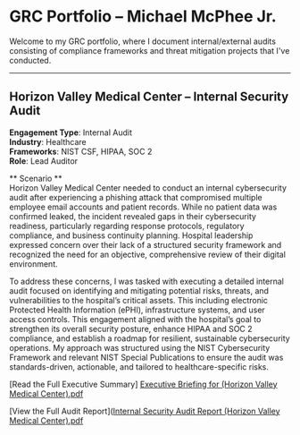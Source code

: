 # GRC Portfolio – Michael McPhee Jr. #

Welcome to my GRC portfolio, where I document internal/external audits consisting of compliance frameworks and threat mitigation projects that I've conducted.

-------------------------------------------------------------------------------------------------------------------------------------------

## Horizon Valley Medical Center – Internal Security Audit ##

**Engagement Type**: Internal Audit  
**Industry**: Healthcare  
**Frameworks**: NIST CSF, HIPAA, SOC 2  
**Role**: Lead Auditor

** Scenario **  
Horizon Valley Medical Center needed to conduct an internal cybersecurity audit after experiencing a phishing attack that compromised multiple employee email accounts and patient records. While no patient data was confirmed leaked, the incident revealed gaps in their cybersecurity readiness, particularly regarding response protocols, regulatory compliance, and business continuity planning. Hospital leadership expressed concern over their lack of a structured security framework and recognized the need for an objective, comprehensive review of their digital environment.

To address these concerns, I was tasked with executing a detailed internal audit focused on identifying and mitigating potential risks, threats, and vulnerabilities to the hospital’s critical assets. This including electronic Protected Health Information (ePHI), infrastructure systems, and user access controls. This engagement aligned with the hospital’s goal to strengthen its overall security posture, enhance HIPAA and SOC 2 compliance, and establish a roadmap for resilient, sustainable cybersecurity operations. My approach was structured using the NIST Cybersecurity Framework and relevant NIST Special Publications to ensure the audit was standards-driven, actionable, and tailored to healthcare-specific risks.

[Read the Full Executive Summary] [Executive Briefing for (Horizon Valley Medical Center).pdf](https://github.com/user-attachments/files/20912724/Executive.Briefing.for.Horizon.Valley.Medical.Center.pdf)

[View the Full Audit Report]([Internal Security Audit Report (Horizon Valley Medical Center).pdf](https://github.com/user-attachments/files/20912681/Internal.Security.Audit.Report.Horizon.Valley.Medical.Center.pdf)
